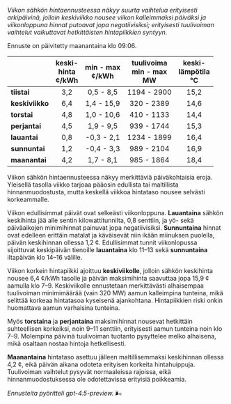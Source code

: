 *Viikon sähkön hintaennusteessa näkyy suurta vaihtelua erityisesti arkipäivinä, jolloin keskiviikko nousee viikon kalleimmaksi päiväksi ja viikonloppuna hinnat putoavat jopa negatiivisiksi; erityisesti tuulivoiman vaihtelut vaikuttavat hetkittäisten hintapiikkien syntyyn.*

Ennuste on päivitetty maanantaina klo 09:06.

|             | keski-<br>hinta<br>¢/kWh | min - max<br>¢/kWh | tuulivoima<br>min - max<br>MW | keski-<br>lämpötila<br>°C |
|:------------|:------------------------:|:------------------:|:----------------------------:|:--------------------------:|
| **tiistai**     |           3,2            |      0,5 - 8,5     |        1194 - 2900           |           15,2             |
| **keskiviikko** |           6,4            |      1,4 - 15,9    |         320 - 2389           |           14,6             |
| **torstai**     |           4,8            |      1,0 - 10,6    |         410 - 1133           |           14,4             |
| **perjantai**   |           4,5            |      1,9 - 9,5     |         939 - 1744           |           15,3             |
| **lauantai**    |           0,8            |     -0,3 - 2,1     |        1234 - 1899           |           16,4             |
| **sunnuntai**   |           1,2            |     -0,4 - 3,3     |         989 - 2104           |           16,9             |
| **maanantai**   |           4,2            |      1,7 - 8,1     |         985 - 1864           |           18,4             |

Viikon sähkön hintaennusteessa näkyy merkittäviä päiväkohtaisia eroja. Yleisellä tasolla viikko tarjoaa pääosin edullista tai maltillista hinnanmuodostusta, mutta keskellä viikkoa hintataso nousee selvästi korkeammalle.

Viikon edullisimmat päivät ovat selkeästi viikonloppuna. **Lauantaina** sähkön keskihinta jää alle sentin kilowattitunnilta, 0,8 senttiin, ja yö- sekä päiväaikojen minimihinnat painuvat jopa negatiivisiksi. **Sunnuntaina** hinnat ovat edelleen erittäin matalat ja käväisevät niin ikään miinuksen puolella, päivän keskihinnan ollessa 1,2 ¢. Edullisimmat tunnit viikonlopussa sijoittuvat keskipäivän tienoille **lauantaina** klo 11–13 sekä **sunnuntaina** iltapäivän klo 14–16 välille.

Viikon korkein hintapiikki ajoittuu **keskiviikolle**, jolloin sähkön keskihinta nousee 6,4 ¢/kWh tasolle ja päivän maksimihinta saavuttaa jopa 15,9 ¢ aamulla klo 7–9. Keskiviikolle ennustetaan merkittävästi alhaisempaa tuulivoiman minimimäärää (vain 320 MW) aamun kalleimpina tunteina, mikä selittää korkeaa hintatasoa kyseisenä ajankohtana. Hintapiikkien riski onkin huomattava aamun varhaisina tunteina.

Myös **torstaina** ja **perjantaina** maksimihinnat nousevat hetkittäin suhteellisen korkeiksi, noin 9–11 senttiin, erityisesti aamun tunteina noin klo 7–9. Molempina päivinä tuulivoiman tuotanto pysyttelee melko alhaisena, mikä osaltaan nostaa hintoja hetkellisesti.

**Maanantaina** hintataso asettuu jälleen maltillisemmaksi keskihinnan ollessa 4,2 ¢, eikä päivän aikana odoteta erityisen korkeita hintahuippuja. Tuulivoiman vaihtelut pysyvät normaaleissa rajoissa, eikä hinnanmuodostuksessa ole odotettavissa erityisiä poikkeamia.

*Ennusteita pyöritteli gpt-4.5-preview.* 🌬️
